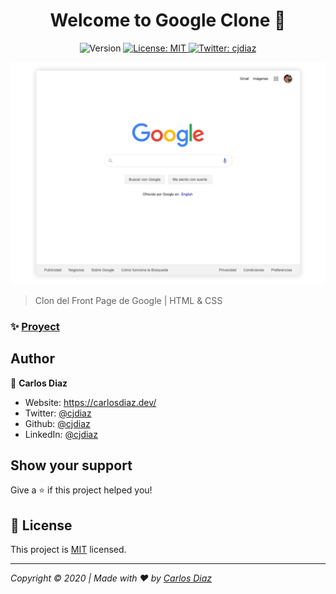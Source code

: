 <h1 align="center">Welcome to Google Clone 👋</h1>
<p align="center">
  <img alt="Version" src="https://img.shields.io/badge/version-1.0.0-blue.svg?cacheSeconds=2592000" />
  <a href="https://github.com/kefranabg/readme-md-generator/blob/master/LICENSE" target="_blank">
    <img alt="License: MIT" src="https://img.shields.io/badge/License-MIT-yellow.svg" />
  </a>
  <a href="https://twitter.com/cjdiaz" target="_blank">
    <img alt="Twitter: cjdiaz" src="https://img.shields.io/twitter/follow/cjdiaz.svg?style=social" />
  </a>
</p>

![Google Clone Cover](readme-assets/google-clone-front-image.jpg)

> Clon del Front Page de Google | HTML & CSS

### ✨ [Proyect](https://cjdiaz.github.io/google-clone/)

## Author

👤 **Carlos Diaz**

* Website: https://carlosdiaz.dev/
* Twitter: [@cjdiaz](https://twitter.com/cjdiaz)
* Github: [@cjdiaz](https://github.com/cjdiaz)
* LinkedIn: [@cjdiaz](https://linkedin.com/in/cjdiaz)

## Show your support

Give a ⭐️ if this project helped you!

## 📝 License

This project is [MIT](https://github.com/cjdiaz/google-clone/blob/master/LICENSE) licensed.

***
_Copyright © 2020 | Made with ❤️ by [Carlos Diaz](https://github.com/cjdiaz)_